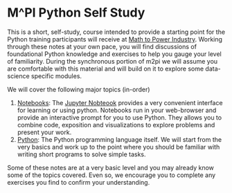# M^PI Python Self Study

This is a short, self-study, course intended to provide a starting point for the
Python training participants will receive at [Math to Power
Industry](https://m2pi.ca).  Working through these notes at your own pace, you
will find discussions of foundational Python knowledge and exercises to help you
gauge your level of familiarity.  During the synchronous portion of m2pi we will
assume you are comfortable with this material and will build on it to explore
some data-science specific modules.

We will cover the following major topics (in-order)

  1. [Notebooks](./notebook): The [Jupyter Nobteook](https://jupyter.org/)
     provides a very convenient interface for learning or using python.
     Notebooks run in your web-browser and provide an interactive prompt for you
     to use Python. They allows you to combine code, exposition and
     visualizations to explore problems and present your work.
  2. [Python](./python): The Python programming language itself. We will start
     from the very basics and work up to the point where you should be familiar
     with writing short programs to solve simple tasks. 


Some of these notes are at a very basic level and you may already know some of
the topics covered. Even so, we encourage you to complete any exercises you find
to confirm your understanding.
